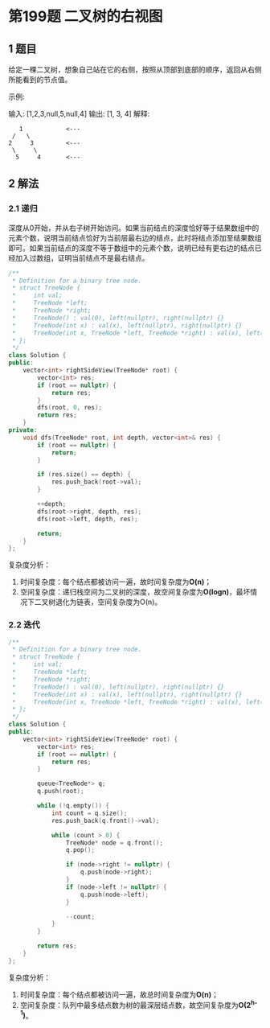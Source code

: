 # 第199题 二叉树的右视图

## 1 题目

给定一棵二叉树，想象自己站在它的右侧，按照从顶部到底部的顺序，返回从右侧所能看到的节点值。

示例:

输入: [1,2,3,null,5,null,4]
输出: [1, 3, 4]
解释:

```
   1            <---
 /   \
2     3         <---
 \     \
  5     4       <---
```

## 2 解法

### 2.1 递归

深度从0开始，并从右子树开始访问。如果当前结点的深度恰好等于结果数组中的元素个数，说明当前结点恰好为当前层最右边的结点，此时将结点添加至结果数组即可。如果当前结点的深度不等于数组中的元素个数，说明已经有更右边的结点已经加入过数组，证明当前结点不是最右结点。

```c++
/**
 * Definition for a binary tree node.
 * struct TreeNode {
 *     int val;
 *     TreeNode *left;
 *     TreeNode *right;
 *     TreeNode() : val(0), left(nullptr), right(nullptr) {}
 *     TreeNode(int x) : val(x), left(nullptr), right(nullptr) {}
 *     TreeNode(int x, TreeNode *left, TreeNode *right) : val(x), left(left), right(right) {}
 * };
 */
class Solution {
public:
    vector<int> rightSideView(TreeNode* root) {
        vector<int> res;
        if (root == nullptr) {
            return res;
        }
        dfs(root, 0, res);
        return res;
    }
private:
    void dfs(TreeNode* root, int depth, vector<int>& res) {
        if (root == nullptr) {
            return;
        }

        if (res.size() == depth) {
            res.push_back(root->val);
        }

        ++depth;
        dfs(root->right, depth, res);
        dfs(root->left, depth, res);

        return;
    }
};
```

复杂度分析：

1. 时间复杂度：每个结点都被访问一遍，故时间复杂度为**O(n)**；
2. 空间复杂度：递归栈空间为二叉树的深度，故空间复杂度为**O(logn)**，最坏情况下二叉树退化为链表，空间复杂度为O(n)。

### 2.2 迭代

```c++
/**
 * Definition for a binary tree node.
 * struct TreeNode {
 *     int val;
 *     TreeNode *left;
 *     TreeNode *right;
 *     TreeNode() : val(0), left(nullptr), right(nullptr) {}
 *     TreeNode(int x) : val(x), left(nullptr), right(nullptr) {}
 *     TreeNode(int x, TreeNode *left, TreeNode *right) : val(x), left(left), right(right) {}
 * };
 */
class Solution {
public:
    vector<int> rightSideView(TreeNode* root) {
        vector<int> res;
        if (root == nullptr) {
            return res;
        }

        queue<TreeNode*> q;
        q.push(root);

        while (!q.empty()) {
            int count = q.size();
            res.push_back(q.front()->val);

            while (count > 0) {
                TreeNode* node = q.front();
                q.pop();

                if (node->right != nullptr) {
                    q.push(node->right);
                }
                if (node->left != nullptr) {
                    q.push(node->left);
                }

                --count;
            }
        }

        return res;
    }
};
```

复杂度分析：

1. 时间复杂度：每个结点都被访问一遍，故总时间复杂度为**O(n)**；
2. 空间复杂度：队列中最多结点数为树的最深层结点数，故空间复杂度为**O(2<sup>h-1</sup>)**。



